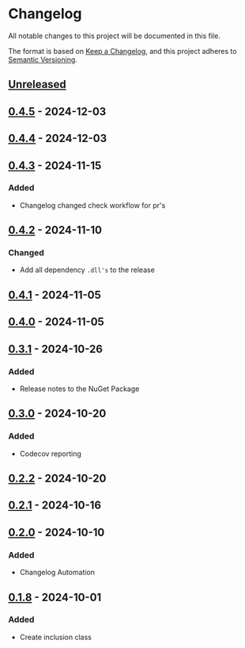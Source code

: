 # Changelog

All notable changes to this project will be documented in this file.

The format is based on [Keep a Changelog](https://keepachangelog.com/en/1.1.0/),
and this project adheres to [Semantic Versioning](https://semver.org/spec/v2.0.0.html).

## [Unreleased]

## [0.4.5] - 2024-12-03

## [0.4.4] - 2024-12-03

## [0.4.3] - 2024-11-15

### Added

- Changelog changed check workflow for pr's

## [0.4.2] - 2024-11-10

### Changed

- Add all dependency `.dll's` to the release

## [0.4.1] - 2024-11-05

## [0.4.0] - 2024-11-05

## [0.3.1] - 2024-10-26

### Added

- Release notes to the NuGet Package

## [0.3.0] - 2024-10-20

### Added

- Codecov reporting

## [0.2.2] - 2024-10-20

## [0.2.1] - 2024-10-16

## [0.2.0] - 2024-10-10

### Added

- Changelog Automation

## [0.1.8] - 2024-10-01

### Added

- Create inclusion class

[Unreleased]: https://github.com/TJC-Tools/TJC.Inclusion/compare/v0.4.5...HEAD

[0.4.5]: https://github.com/TJC-Tools/TJC.Inclusion/compare/v0.4.4...v0.4.5

[0.4.4]: https://github.com/TJC-Tools/TJC.Inclusion/compare/v0.4.3...v0.4.4

[0.4.3]: https://github.com/TJC-Tools/TJC.Inclusion/compare/v0.4.2...v0.4.3

[0.4.2]: https://github.com/TJC-Tools/TJC.Inclusion/compare/v0.4.1...v0.4.2

[0.4.1]: https://github.com/TJC-Tools/TJC.Inclusion/compare/v0.4.0...v0.4.1

[0.4.0]: https://github.com/TJC-Tools/TJC.Inclusion/compare/v0.3.1...v0.4.0

[0.3.1]: https://github.com/TJC-Tools/TJC.Inclusion/compare/v0.3.0...v0.3.1

[0.3.0]: https://github.com/TJC-Tools/TJC.Inclusion/compare/v0.2.2...v0.3.0

[0.2.2]: https://github.com/TJC-Tools/TJC.Inclusion/compare/v0.2.1...v0.2.2

[0.2.1]: https://github.com/TJC-Tools/TJC.Inclusion/compare/v0.2.0...v0.2.1

[0.2.0]: https://github.com/TJC-Tools/TJC.Inclusion/compare/v0.1.8...v0.2.0

[0.1.8]: https://github.com/TJC-Tools/TJC.Inclusion/releases/tag/v0.1.8
